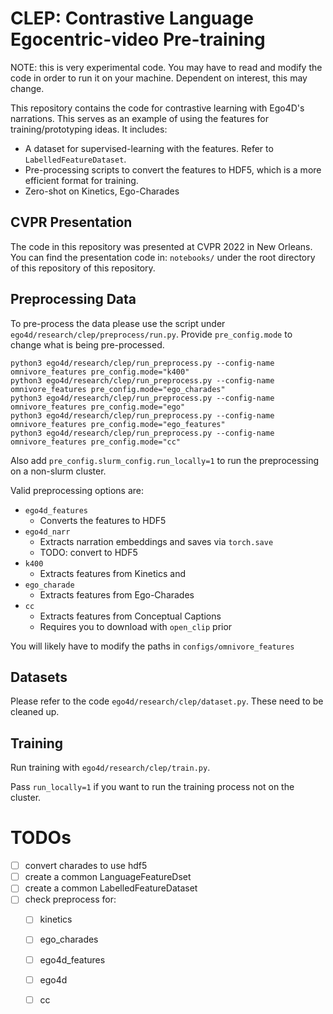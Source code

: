 # CLEP: Contrastive Language Egocentric-video Pre-training

NOTE: this is very experimental code. You may have to read and modify the code
in order to run it on your machine. Dependent on interest, this may change.

This repository contains the code for contrastive learning with Ego4D's
narrations. This serves as an example of using the features for
training/prototyping ideas. It includes:

- A dataset for supervised-learning with the features. Refer to `LabelledFeatureDataset`.
- Pre-processing scripts to convert the features to HDF5, which is a more efficient format for training.
- Zero-shot on Kinetics, Ego-Charades

## CVPR Presentation

The code in this repository was presented at CVPR 2022 in New Orleans. You can
find the presentation code in: `notebooks/` under the root directory of this
repository of this repository.

## Preprocessing Data

To pre-process the data please use the script under
`ego4d/research/clep/preprocess/run.py`. Provide `pre_config.mode` to change what
is being pre-processed.


```
python3 ego4d/research/clep/run_preprocess.py --config-name omnivore_features pre_config.mode="k400"
python3 ego4d/research/clep/run_preprocess.py --config-name omnivore_features pre_config.mode="ego_charades"
python3 ego4d/research/clep/run_preprocess.py --config-name omnivore_features pre_config.mode="ego"
python3 ego4d/research/clep/run_preprocess.py --config-name omnivore_features pre_config.mode="ego_features"
python3 ego4d/research/clep/run_preprocess.py --config-name omnivore_features pre_config.mode="cc"
```

Also add `pre_config.slurm_config.run_locally=1` to run the preprocessing on a non-slurm cluster.

Valid preprocessing options are:
- `ego4d_features`
    - Converts the features to HDF5
- `ego4d_narr`
    - Extracts narration embeddings and saves via `torch.save`
    - TODO: convert to HDF5
- `k400`
    - Extracts features from Kinetics and 
- `ego_charade`
    - Extracts features from Ego-Charades
- `cc`
    - Extracts features from Conceptual Captions
    - Requires you to download with `open_clip` prior

You will likely have to modify the paths in `configs/omnivore_features`

## Datasets

Please refer to the code `ego4d/research/clep/dataset.py`.  These need to be cleaned up.

## Training

Run training with `ego4d/research/clep/train.py`.

Pass `run_locally=1` if you want to run the training process not on the cluster.

# TODOs
- [ ] convert charades to use hdf5
- [ ] create a common LanguageFeatureDset
- [ ] create a common LabelledFeatureDataset
- [ ] check preprocess for:
    - [ ] kinetics
    - [ ] ego_charades
    - [ ] ego4d_features
    - [ ] ego4d
    - [ ] cc

